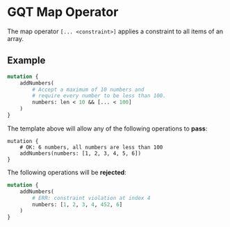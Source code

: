 # GQT Map Operator

The map operator `[... <constraint>]` applies a constraint to all items of an array.

## Example

```graphql
mutation {
    addNumbers(
        # Accept a maximum of 10 numbers and
        # require every number to be less than 100.
        numbers: len < 10 && [... < 100]
    )
}
```

The template above will allow any of the following operations to **pass**:

```
mutation {
    # OK: 6 numbers, all numbers are less than 100
    addNumbers(numbers: [1, 2, 3, 4, 5, 6])
}
```

The following operations will be **rejected**:

```graphql
mutation {
    addNumbers(
        # ERR: constraint violation at index 4
        numbers: [1, 2, 3, 4, 452, 6]
    )
}
```